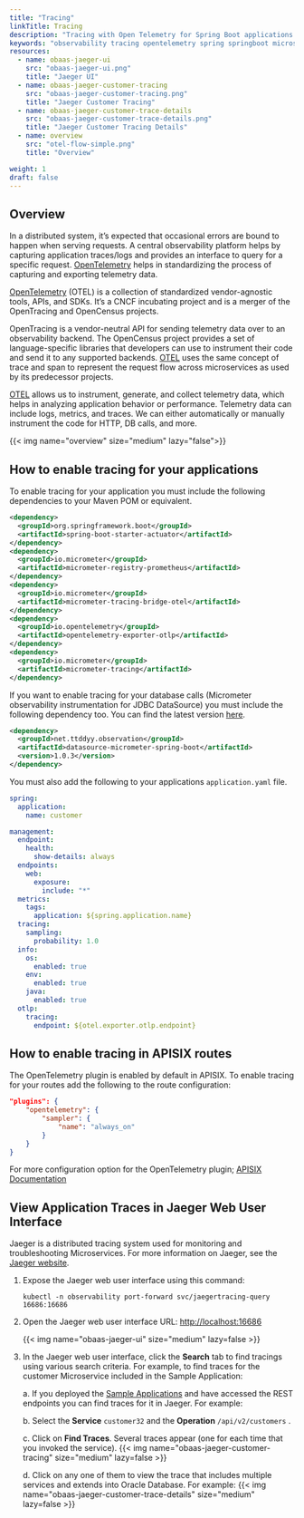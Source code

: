 ```yaml
---
title: "Tracing"
linkTitle: Tracing
description: "Tracing with Open Telemetry for Spring Boot applications with the Oracle Backend for Spring Boot and Microservices"
keywords: "observability tracing opentelemetry spring springboot microservices development oracle backend"
resources:
  - name: obaas-jaeger-ui
    src: "obaas-jaeger-ui.png"
    title: "Jaeger UI"
  - name: obaas-jaeger-customer-tracing
    src: "obaas-jaeger-customer-tracing.png"
    title: "Jaeger Customer Tracing"
  - name: obaas-jaeger-customer-trace-details
    src: "obaas-jaeger-customer-trace-details.png"
    title: "Jaeger Customer Tracing Details"
  - name: overview
    src: "otel-flow-simple.png"
    title: "Overview"

weight: 1
draft: false
---
```


## Overview

In a distributed system, it’s expected that occasional errors are bound to happen when serving requests. A central observability platform helps by capturing application traces/logs and provides an interface to query for a specific request. [OpenTelemetry](https://opentelemetry.io/) helps in standardizing the process of capturing and exporting telemetry data.

[OpenTelemetry](https://opentelemetry.io/) (OTEL) is a collection of standardized vendor-agnostic tools, APIs, and SDKs. It’s a CNCF incubating project and is a merger of the OpenTracing and OpenCensus projects.

OpenTracing is a vendor-neutral API for sending telemetry data over to an observability backend. The OpenCensus project provides a set of language-specific libraries that developers can use to instrument their code and send it to any supported backends. [OTEL](https://opentelemetry.io/) uses the same concept of trace and span to represent the request flow across microservices as used by its predecessor projects.

[OTEL](https://opentelemetry.io/) allows us to instrument, generate, and collect telemetry data, which helps in analyzing application behavior or performance. Telemetry data can include logs, metrics, and traces. We can either automatically or manually instrument the code for HTTP, DB calls, and more.

<!-- spellchecker-disable -->
{{< img name="overview" size="medium" lazy="false">}}
<!-- spellchecker-enable -->

## How to enable tracing for your applications

To enable tracing for your application you must include the following dependencies to your Maven POM or equivalent.

```xml
<dependency>
  <groupId>org.springframework.boot</groupId>
  <artifactId>spring-boot-starter-actuator</artifactId>
</dependency>
<dependency>
  <groupId>io.micrometer</groupId>
  <artifactId>micrometer-registry-prometheus</artifactId>
</dependency>
<dependency>
  <groupId>io.micrometer</groupId>
  <artifactId>micrometer-tracing-bridge-otel</artifactId>
</dependency>
<dependency>
  <groupId>io.opentelemetry</groupId>
  <artifactId>opentelemetry-exporter-otlp</artifactId>
</dependency>
<dependency>
  <groupId>io.micrometer</groupId>
  <artifactId>micrometer-tracing</artifactId>
</dependency>
```

If you want to enable tracing for your database calls (Micrometer observability instrumentation for JDBC DataSource) you must include the following dependency too. You can find the latest version [here](https://mvnrepository.com/artifact/net.ttddyy.observation/datasource-micrometer-spring-boot).

```xml
<dependency>
  <groupId>net.ttddyy.observation</groupId>
  <artifactId>datasource-micrometer-spring-boot</artifactId>
  <version>1.0.3</version>
</dependency>
```

You must also add the following to your applications `application.yaml` file.

```yaml
spring:
  application:
    name: customer

management:
  endpoint:
    health:
      show-details: always
  endpoints:
    web:
      exposure:
        include: "*"
  metrics:
    tags:
      application: ${spring.application.name}
  tracing:
    sampling:
      probability: 1.0
  info:
    os:
      enabled: true
    env:
      enabled: true
    java:
      enabled: true
  otlp:
    tracing:
      endpoint: ${otel.exporter.otlp.endpoint}
```

## How to enable tracing in APISIX routes

The OpenTelemetry plugin is enabled by default in APISIX. To enable tracing for your routes add the following to the route configuration:

```json
"plugins": {
    "opentelemetry": {
        "sampler": {
            "name": "always_on"
        }
    }
}
```

For more configuration option for the OpenTelemetry plugin; [APISIX Documentation](https://apisix.apache.org/docs/apisix/plugins/opentelemetry/)

## View Application Traces in Jaeger Web User Interface

Jaeger is a distributed tracing system used for monitoring and troubleshooting Microservices. For more information on Jaeger, see the [Jaeger website](https://www.jaegertracing.io/).

1. Expose the Jaeger web user interface using this command:

    ```shell
    kubectl -n observability port-forward svc/jaegertracing-query 16686:16686
    ```

1. Open the Jaeger web user interface URL: <http://localhost:16686>

    <!-- spellchecker-disable -->
    {{< img name="obaas-jaeger-ui" size="medium" lazy=false >}}
    <!-- spellchecker-enable -->

1. In the Jaeger web user interface, click the **Search** tab to find tracings using various search criteria. For example, to find traces for the customer Microservice included in the Sample Application:

    a. If you deployed the [Sample Applications](../../sample-apps) and have accessed the REST endpoints you can find traces for it in Jaeger. For example:

    b. Select the **Service** `customer32` and the **Operation** `/api/v2/customers` .

    c. Click on **Find Traces**. Several traces appear (one for each time that you invoked the service).
        <!-- spellchecker-disable -->
        {{< img name="obaas-jaeger-customer-tracing" size="medium" lazy=false >}}
        <!-- spellchecker-enable -->

    d. Click on any one of them to view the trace that includes multiple services and extends into Oracle Database. For example:
        <!-- spellchecker-disable -->
        {{< img name="obaas-jaeger-customer-trace-details" size="medium" lazy=false >}}
        <!-- spellchecker-enable -->
